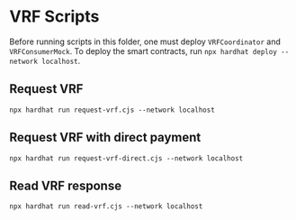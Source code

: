 # VRF Scripts

Before running scripts in this folder, one must deploy `VRFCoordinator` and `VRFConsumerMock`.
To deploy the smart contracts, run `npx hardhat deploy --network localhost`.

## Request VRF

```shell
npx hardhat run request-vrf.cjs --network localhost
```

## Request VRF with direct payment

```shell
npx hardhat run request-vrf-direct.cjs --network localhost
```

## Read VRF response

```shell
npx hardhat run read-vrf.cjs --network localhost
```
